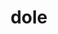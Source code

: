 ---
category: 4-letters
denotation: null
name: dole
reference_link: https://www.etymonline.com/word/dole
root_language: null
root_name: null
title: dole
type: free
word_sums:
- respelling: dole
  sum: 'Dole + '
---